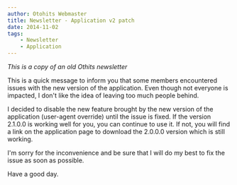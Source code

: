 ```yaml
---
author: Otohits Webmaster
title: Newsletter - Application v2 patch
date: 2014-11-02
tags:
    - Newsletter
    - Application
---
```


_This is a copy of an old Othits newsletter_

This is a quick message to inform you that some members encountered issues with the new version of the application.
Even though not everyone is impacted, I don't like the idea of leaving too much people behind.

I decided to disable the new feature brought by the new version of the application (user-agent override) until the issue is fixed.
If the version 2.1.0.0 is working well for you, you can continue to use it.
If not, you will find a link on the application page to download the 2.0.0.0 version which is still working.

I'm sorry for the inconvenience and be sure that I will do my best to fix the issue as soon as possible.

Have a good day.